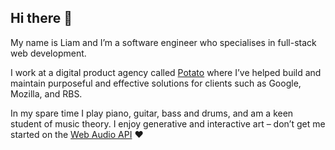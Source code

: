 ## Hi there 👋

My name is Liam and I’m a software engineer who specialises in full-stack web development.

I work at a digital product agency called [Potato](https://p.ota.to) where I’ve helped build and maintain purposeful and effective solutions for clients such as Google, Mozilla, and RBS.

In my spare time I play piano, guitar, bass and drums, and am a keen student of music theory. I enjoy generative and interactive art – don’t get me started on the [Web Audio API](https://developer.mozilla.org/en-US/docs/Web/API/Web_Audio_API) ❤️

